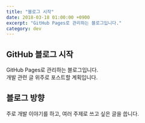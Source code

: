```yaml
---
title: "블로그 시작"
date: 2018-03-18 01:00:00 +0900
excerpt: "GitHub Pages로 관리하는 블로그입니다."
category: dev
---
```


## GitHub 블로그 시작
GitHub Pages로 관리하는 블로그입니다.    
개발 관련 글 위주로 포스트할 계획입니다.

## 블로그 방향
주로 개발 이야기를 하고, 여러 주제로 쓰고 싶은 글을 씁니다.
